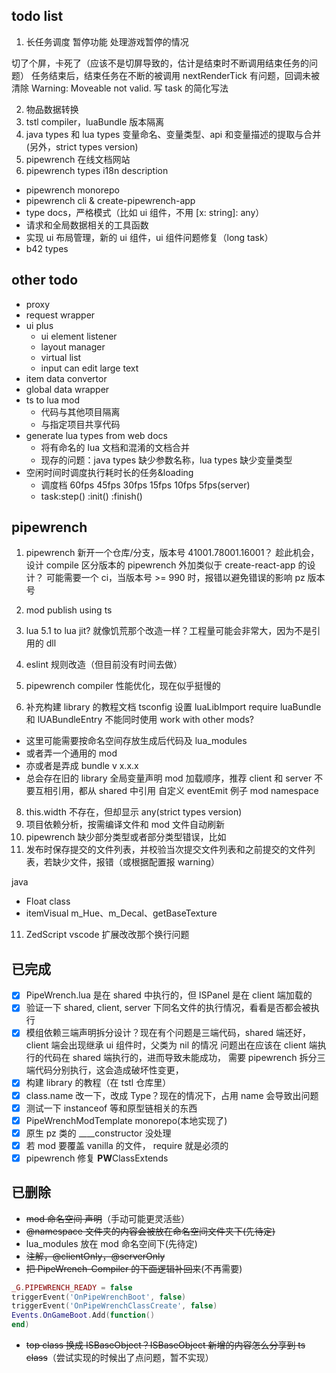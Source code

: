 ## todo list

1. 长任务调度
暂停功能
处理游戏暂停的情况

切了个屏，卡死了（应该不是切屏导致的，估计是结束时不断调用结束任务的问题）
任务结束后，结束任务在不断的被调用
  nextRenderTick 有问题，回调未被清除
Warning: Moveable not valid.
写 task 的简化写法

2. 物品数据转换
3. tstl compiler，luaBundle 版本隔离
4. java types 和 lua types 变量命名、变量类型、api 和变量描述的提取与合并(另外，strict types version)
5. pipewrench 在线文档网站
6. pipewrench types i18n description

- pipewrench monorepo
- pipewrench cli & create-pipewrench-app
- type docs，严格模式（比如 ui 组件，不用 [x: string]: any）
- 请求和全局数据相关的工具函数
- 实现 ui 布局管理，新的 ui 组件，ui 组件问题修复（long task）
- b42 types

## other todo

- proxy
- request wrapper
- ui plus
  - ui element listener
  - layout manager
  - virtual list
  - input can edit large text
- item data convertor
- global data wrapper
- ts to lua mod
  - 代码与其他项目隔离
  - 与指定项目共享代码
- generate lua types from web docs
  - 将有命名的 lua 文档和混淆的文档合并
  - 现存的问题：java types 缺少参数名称，lua types 缺少变量类型
- 空闲时间时调度执行耗时长的任务&loading
  - 调度档 60fps 45fps 30fps 15fps 10fps 5fps(server)
  - task:step() :init() :finish()

## pipewrench

1. pipewrench 新开一个仓库/分支，版本号 41001.78001.16001？
   趁此机会，设计 compile 区分版本的 pipewrench
   外加类似于 create-react-app 的设计？
   可能需要一个 ci，当版本号 >= 990 时，报错以避免错误的影响 pz 版本号

2. mod publish using ts
3. lua 5.1 to lua jit? 就像饥荒那个改造一样？工程量可能会非常大，因为不是引用的 dll
4. eslint 规则改造（但目前没有时间去做）
5. pipewrench compiler 性能优化，现在似乎挺慢的
6. 补充构建 library 的教程文档
   tsconfig 设置
   luaLibImport require
   luaBundle 和 lUABundleEntry 不能同时使用
   work with other mods?

- 这里可能需要按命名空间存放生成后代码及 lua_modules
- 或者弄一个通用的 mod
- 亦或者是弄成 bundle v x.x.x
- 总会存在旧的 library
  全局变量声明
  mod 加载顺序，推荐 client 和 server 不要互相引用，都从 shared 中引用
  自定义 eventEmit 例子
  mod namespace

8. this.width 不存在，但却显示 any(strict types version)
9. 项目依赖分析，按需编译文件和 mod 文件自动刷新
10. pipewrench 缺少部分类型或者部分类型错误，比如
11. 发布时保存提交的文件列表，并校验当次提交文件列表和之前提交的文件列表，若缺少文件，报错（或根据配置报 warning）

java

- Float class
- itemVisual m_Hue、m_Decal、getBaseTexture

11. ZedScript vscode 扩展改改那个换行问题

## 已完成

- [x] PipeWrench.lua 是在 shared 中执行的，但 ISPanel 是在 client 端加载的
- [x] 验证一下 shared, client, server 下同名文件的执行情况，看看是否都会被执行
- [x] 模组依赖三端声明拆分设计？现在有个问题是三端代码，shared 端还好，client 端会出现继承 ui 组件时，父类为 nil 的情况
      问题出在应该在 client 端执行的代码在 shared 端执行的，进而导致未能成功，
      需要 pipewrench 拆分三端代码分别执行，这会造成破坏性变更，
- [x] 构建 library 的教程（在 tstl 仓库里）
- [x] class.name 改一下，改成 Type？现在的情况下，占用 name 会导致出问题
- [x] 测试一下 instanceof 等和原型链相关的东西
- [x] PipeWrenchModTemplate monorepo(本地实现了)
- [x] 原生 pz 类的 \_\_\_\_constructor 没处理
- [x] 若 mod 要覆盖 vanilla 的文件， require 就是必须的
- [x] pipewrench 修复 **PW**ClassExtends

## 已删除

- ~~mod 命名空间 声明~~（手动可能更灵活些）
- ~~@namespace 文件夹的内容会被放在命名空间文件夹下(先待定)~~
- lua_modules 放在 mod 命名空间下(先待定)
- ~~注解，@clientOnly，@serverOnly~~
- ~~把 PipeWrench-Compiler 的下面逻辑补回来~~(不再需要)

```lua
_G.PIPEWRENCH_READY = false
triggerEvent('OnPipeWrenchBoot', false)
triggerEvent('OnPipeWrenchClassCreate', false)
Events.OnGameBoot.Add(function()
end)
```

- ~~top class 换成 ISBaseObject？ISBaseObject 新增的内容怎么分享到 ts class~~（尝试实现的时候出了点问题，暂不实现）
